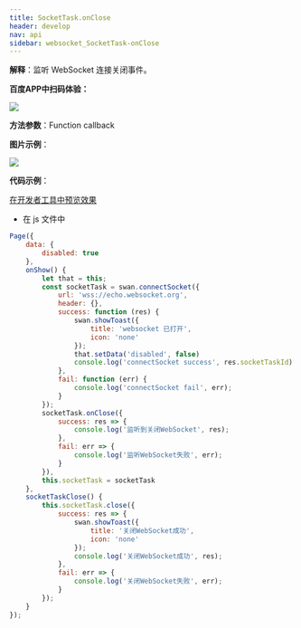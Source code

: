 ```yaml
---
title: SocketTask.onClose
header: develop
nav: api
sidebar: websocket_SocketTask-onClose
---
```


 

**解释**：监听 WebSocket 连接关闭事件。

**百度APP中扫码体验：**

<img src="https://b.bdstatic.com/miniapp/assets/images/doc_demo/socketTaskOnClose.png"  class="demo-qrcode-image" />

**方法参数**：Function callback

**图片示例**：

<div class="m-doc-custom-examples">
    <div class="m-doc-custom-examples-correct">
        <img src="https://b.bdstatic.com/miniapp/image/onClose.gif">
    </div>
    <div class="m-doc-custom-examples-correct">
        <img src=" ">
    </div>
    <div class="m-doc-custom-examples-correct">
        <img src=" ">
    </div>     
</div>

**代码示例**：

<a href="swanide://fragment/4e697ae8243a0dc5267b9d32d26ee7961572998042629" title="在开发者工具中预览效果" target="_self">在开发者工具中预览效果</a>

* 在 js 文件中

```js
Page({
    data: {
        disabled: true
    },
    onShow() {
        let that = this;
        const socketTask = swan.connectSocket({
            url: 'wss://echo.websocket.org',
            header: {},
            success: function (res) {
                swan.showToast({
                    title: 'websocket 已打开',
                    icon: 'none'
                });
                that.setData('disabled', false)
                console.log('connectSocket success', res.socketTaskId)
            },
            fail: function (err) {
                console.log('connectSocket fail', err);
            }
        });
        socketTask.onClose({
            success: res => {
                console.log('监听到关闭WebSocket', res);
            },
            fail: err => {
                console.log('监听WebSocket失败', err);
            }
        }),
        this.socketTask = socketTask
    },
    socketTaskClose() {
        this.socketTask.close({
            success: res => {
                swan.showToast({
                    title: '关闭WebSocket成功',
                    icon: 'none'
                });
                console.log('关闭WebSocket成功', res);
            },
            fail: err => {
                console.log('关闭WebSocket失败', err);
            }
        });
    }
});
```